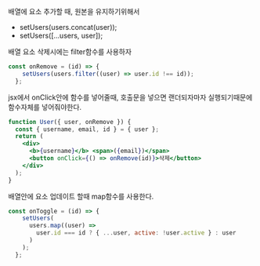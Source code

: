 배열에 요소 추가할 때, 원본을 유지하기위해서 

- setUsers(users.concat(user));
- setUsers([...users, user]);



배열 요소 삭제시에는 filter함수를 사용하자

```js
const onRemove = (id) => {
    setUsers(users.filter((user) => user.id !== id));
  };
```



jsx에서 onClick안에 함수를 넣어줄때, 호출문을 넣으면 랜더되자마자 실행되기때문에 함수자체를 넣어줘야한다.

```jsx
function User({ user, onRemove }) {
  const { username, email, id } = { user };
  return (
    <div>
      <b>{username}</b> <span>({email})</span>
      <button onClick={() => onRemove(id)}>삭제</button>
    </div>
  );
}
```



배열안에 요소 업데이트 할때 map함수를 사용한다. 

```js
const onToggle = (id) => {
    setUsers(
      users.map((user) =>
        user.id === id ? { ...user, active: !user.active } : user
      )
    );
  };
```

